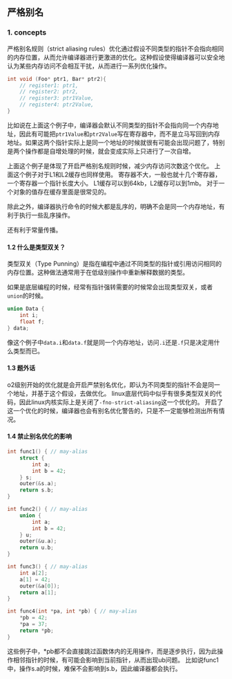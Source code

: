 ## 严格别名

### 1. concepts
严格别名规则（strict aliasing rules）优化通过假设不同类型的指针不会指向相同的内存位置，从而允许编译器进行更激进的优化。这种假设使得编译器可以安全地认为某些内存访问不会相互干扰，从而进行一系列优化操作。

```c++
int void (Foo* ptr1, Bar* ptr2){
    // register1: ptr1,
    // register2: ptr2,
    // register3: ptr1Value,
    // register4: ptr2Value,
}
```
比如说在上面这个例子中，编译器会默认不同类型的指针不会指向同一个内存地址，因此有可能把`ptr1Value`和`ptr2Value`写在寄存器中，而不是立马写回到内存地址。如果这两个指针实际上是同一个地址的时候就很有可能会出现问题了，特别是两个操作都是自增处理的时候，就会变成实际上只进行了一次自增。

上面这个例子是体现了开启严格别名规则时候，减少内存访问次数这个优化。
上面这个例子对于L1和L2缓存也同样使用。
寄存器不大，一般也就十几个寄存器，一个寄存器一个指针长度大小。
L1缓存可以到64kb，L2缓存可以到1mb。
对于一个对象的值存在缓存里面是很常见的。

除此之外，编译器执行命令的时候大都是乱序的，明确不会是同一个内存地址，有利于执行一些乱序操作。

还有利于常量传播。

#### 1.2 什么是类型双关？
类型双关（Type Punning）是指在编程中通过不同类型的指针或引用访问相同的内存位置。这种做法通常用于在低级别操作中重新解释数据的类型。

如果是底层编程的时候，经常有指针强转需要的时候常会出现类型双关，或者`union`的时候。
```c++
union Data {
    int i;
    float f;
} data;
```
像这个例子中`data.i`和`data.f`就是同一个内存地址，访问`.i`还是`.f`只是决定用什么类型而已。

#### 1.3 题外话
o2级别开始的优化就是会开启严禁别名优化，即认为不同类型的指针不会是同一个地址，并基于这个假设，去做优化。
linux底层代码中似乎有很多类型双关的代码，因此linux内核实际上是关闭了`-fno-strict-aliasing`这一个优化的。
开启了这一个优化的时候，编译器也会有别名优化警告的，只是不一定能够检测出所有情况。

#### 1.4 禁止别名优化的影响
```c++
int func1() { // may-alias
    struct {
        int a;
        int b = 42;
    } s;
    outer(&s.a);
    return s.b;
}

int func2() { // may-alias
    union {
        int a;
        int b = 42;
    } u;
    outer(&u.a);
    return u.b;
}

int func3() { // may-alias
    int a[2];
    a[1] = 42;
    outer(&a[0]);
    return a[1];
}

int func4(int *pa, int *pb) { // may-alias
    *pb = 42;
    *pa = 37;
    return *pb;
}

```

这些例子中，*pb都不会直接跳过函数体内的无用操作，而是逐步执行，因为此操作相邻指针的时候，有可能会影响到当前指针，从而出现ub问题。
比如说func1中，操作s.a的时候，难保不会影响到s.b，因此编译器都会执行。
